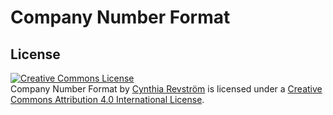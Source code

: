 # Company Number Format

## License
<a rel="license" href="http://creativecommons.org/licenses/by/4.0/"><img alt="Creative Commons License" style="border-width:0" src="https://i.creativecommons.org/l/by/4.0/88x31.png" /></a><br /><span xmlns:dct="http://purl.org/dc/terms/" href="http://purl.org/dc/dcmitype/Text" property="dct:title" rel="dct:type">Company Number Format</span> by <a xmlns:cc="http://creativecommons.org/ns#" href="https://cynthia.re" property="cc:attributionName" rel="cc:attributionURL">Cynthia Revström</a> is licensed under a <a rel="license" href="http://creativecommons.org/licenses/by/4.0/">Creative Commons Attribution 4.0 International License</a>.